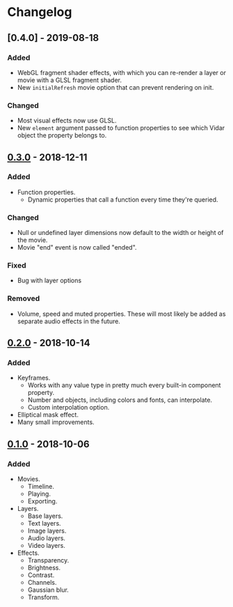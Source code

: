 # Changelog

## [0.4.0] - 2019-08-18
### Added
- WebGL fragment shader effects, with which you can re-render a layer or movie with a GLSL fragment shader.
- New `initialRefresh` movie option that can prevent rendering on init.

### Changed
- Most visual effects now use GLSL.
- New `element` argument passed to function properties to see which Vidar object the property belongs to.

## [0.3.0] - 2018-12-11
### Added
- Function properties.
  - Dynamic properties that call a function every time they're queried.

### Changed
- Null or undefined layer dimensions now default to the width or height of the movie.
- Movie "end" event is now called "ended".

### Fixed
- Bug with layer options

### Removed
- Volume, speed and muted properties. These will most likely be added as separate audio effects in the future.

## [0.2.0] - 2018-10-14
### Added
- Keyframes.
  - Works with any value type in pretty much every built-in component property.
  - Number and objects, including colors and fonts, can interpolate.
  - Custom interpolation option.
- Elliptical mask effect.
- Many small improvements.

## [0.1.0] - 2018-10-06
### Added
- Movies.
  - Timeline.
  - Playing.
  - Exporting.
- Layers.
  - Base layers.
  - Text layers.
  - Image layers.
  - Audio layers.
  - Video layers.
- Effects.
  - Transparency.
  - Brightness.
  - Contrast.
  - Channels.
  - Gaussian blur.
  - Transform.

[0.3.0]: https://github.com/clabe45/vidar.js/compare/v0.4.0...HEAD
[0.3.0]: https://github.com/clabe45/vidar.js/compare/v0.3.0...0.3.0
[0.3.0]: https://github.com/clabe45/vidar.js/compare/v0.2.0...v0.3.0
[0.2.0]: https://github.com/clabe45/vidar.js/compare/v0.1.0...v0.2.0
[0.1.0]: https://github.com/clabe45/vidar.js/releases/tag/v0.1.0
